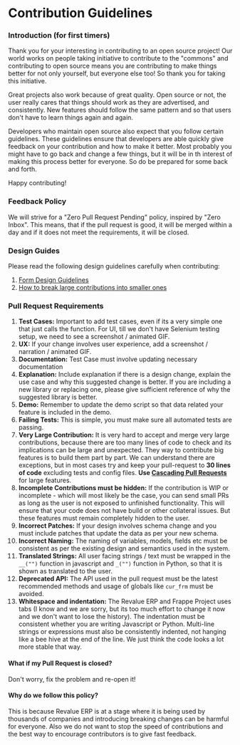# Contribution Guidelines

### Introduction (for first timers)

Thank you for your interesting in contributing to an open source project! Our world works on people taking initiative to contribute to the "commons" and contributing to open source means you are contributing to make things better for not only yourself, but everyone else too! So thank you for taking this initiative.

Great projects also work because of great quality. Open source or not, the user really cares that things should work as they are advertised, and consistently. New features should follow the same pattern and so that users don't have to learn things again and again. 

Developers who maintain open source also expect that you follow certain guidelines. These guidelines ensure that developers are able quickly give feedback on your contribution and how to make it better. Most probably you might have to go back and change a few things, but it will be in th interest of making this process better for everyone. So do be prepared for some back and forth.

Happy contributing!

### Feedback Policy

We will strive for a "Zero Pull Request Pending" policy, inspired by "Zero Inbox". This means, that if the pull request is good, it will be merged within a day and if it does not meet the requirements, it will be closed.

### Design Guides

Please read the following design guidelines carefully when contributing:

1. [Form Design Guidelines](https://github.com/elba7r/system/wiki/Form-Design-Guidelines)
1. [How to break large contributions into smaller ones](https://github.com/elba7r/system/wiki/Cascading-Pull-Requests)

### Pull Request Requirements

1. **Test Cases:** Important to add test cases, even if its a very simple one that just calls the function. For UI, till we don't have Selenium testing setup, we need to see a screenshot / animated GIF.
1. **UX:** If your change involves user experience, add a screenshot / narration / animated GIF.
1. **Documentation:** Test Case must involve updating necessary documentation
1. **Explanation:** Include explanation if there is a design change, explain the use case and why this suggested change is better. If you are including a new library or replacing one, please give sufficient reference of why the suggested library is better.
1. **Demo:** Remember to update the demo script so that data related your feature is included in the demo.
1. **Failing Tests:** This is simple, you must make sure all automated tests are passing.
1. **Very Large Contribution:** It is very hard to accept and merge very large contributions, because there are too many lines of code to check and its implications can be large and unexpected. They way to contribute big features is to build them part by part. We can understand there are exceptions, but in most cases try and keep your pull-request to **30 lines of code** excluding tests and config files. **Use [Cascading Pull Requests](https://github.com/elba7r/system/wiki/Cascading-Pull-Requests)** for large features.
1. **Incomplete Contributions must be hidden:** If the contribution is WIP or incomplete - which will most likely be the case, you can send small PRs as long as the user is not exposed to unfinished functionality. This will ensure that your code does not have build or other collateral issues. But these features must remain completely hidden to the user.
1. **Incorrect Patches:** If your design involves schema change and you must include patches that update the data as per your new schema.
1. **Incorrect Naming:** The naming of variables, models, fields etc must be consistent as per the existing design and semantics used in the system.
1. **Translated Strings:** All user facing strings / text must be wrapped in the `__("")` function in javascript and `_("")` function in Python, so that it is shown as translated to the user.
1. **Deprecated API:** The API used in the pull request must be the latest recommended methods and usage of globals like `cur_frm` must be avoided.
1. **Whitespace and indentation:** The Revalue ERP and Frappe Project uses tabs (I know and we are sorry, but its too much effort to change it now and we don't want to lose the history). The indentation must be consistent whether you are writing Javascript or Python. Multi-line strings or expressions must also be consistently indented, not hanging like a bee hive at the end of the line. We just think the code looks a lot more stable that way.

#### What if my Pull Request is closed?

Don't worry, fix the problem and re-open it!

#### Why do we follow this policy?

This is because Revalue ERP is at a stage where it is being used by thousands of companies and introducing breaking changes can be harmful for everyone. Also we do not want to stop the speed of contributions and the best way to encourage contributors is to give fast feedback.